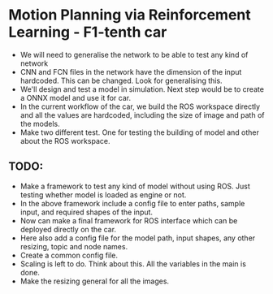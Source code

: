 # Motion Planning via Reinforcement Learning - F1-tenth car

* We will need to generalise the network to be able to test any kind of network
* CNN and FCN files in the network have the dimension of the input hardcoded. This can be changed. Look for generalising this.
* We'll design and test a model in simulation. Next step would be to create a ONNX model and use it for car.
* In the current workflow of the car, we build the ROS workspace directly and all the values are hardcoded, including the size of image and path of the models.
* Make two different test. One for testing the building of model and other about the ROS workspace. 

## TODO:

* Make a framework to test any kind of model without using ROS. Just testing whether model is loaded as engine or not.
* In the above framework include a config file to enter paths, sample input, and required shapes of the input.
* Now can make a final framework for ROS interface which can be deployed directly on the car.
* Here also add a config file for the model path, input shapes, any other resizing, topic and node names. 
* Create a common config file.
* Scaling is left to do. Think about this. All the variables in the main is done.
* Make the resizing general for all the images.